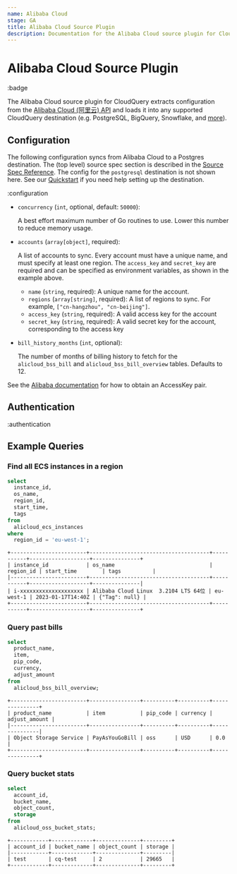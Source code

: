 ```yaml
---
name: Alibaba Cloud
stage: GA
title: Alibaba Cloud Source Plugin
description: Documentation for the Alibaba Cloud source plugin for CloudQuery
---
```


# Alibaba Cloud Source Plugin

:badge

The Alibaba Cloud source plugin for CloudQuery extracts configuration from the [Alibaba Cloud (阿里云) API](https://www.alibabacloud.com/product/openapiexplorer) and loads it into any supported CloudQuery destination (e.g. PostgreSQL, BigQuery, Snowflake, and [more](/docs/plugins/destinations/overview)).

## Configuration

The following configuration syncs from Alibaba Cloud to a Postgres destination. The (top level) source spec section is described in the [Source Spec Reference](/docs/reference/source-spec). The config for the `postgresql` destination is not shown here. See our [Quickstart](/docs/quickstart) if you need help setting up the destination.

:configuration

- `concurrency` (`int`, optional, default: `50000`):

  A best effort maximum number of Go routines to use. Lower this number to reduce memory usage.

- `accounts` (`array[object]`, required):

  A list of accounts to sync. Every account must have a unique name, and must specify at least one region. The `access_key` and `secret_key` are required and can be specified as environment variables, as shown in the example above.

  - `name` (`string`, required): A unique name for the account.
  - `regions` (`array[string]`, required): A list of regions to sync. For example, `["cn-hangzhou", "cn-beijing"]`.
  - `access_key` (`string`, required): A valid access key for the account
  - `secret_key` (`string`, required): A valid secret key for the account, corresponding to the access key

- `bill_history_months` (`int`, optional):

  The number of months of billing history to fetch for the `alicloud_bss_bill` and `alicloud_bss_bill_overview` tables. Defaults to 12.

See the [Alibaba documentation](https://www.alibabacloud.com/help/en/basics-for-beginners/latest/obtain-an-accesskey-pair) for how to obtain an AccessKey pair.

## Authentication

:authentication

## Example Queries

### Find all ECS instances in a region

```sql copy
select
  instance_id,
  os_name,
  region_id,
  start_time,
  tags
from
  alicloud_ecs_instances
where
  region_id = 'eu-west-1';
```

```text copy
+------------------------+--------------------------------------+-----------+-------------------+---------------+
| instance_id            | os_name                              | region_id | start_time        | tags          |
|------------------------+--------------------------------------+-----------+-------------------+---------------|
| i-xxxxxxxxxxxxxxxxxxxx | Alibaba Cloud Linux  3.2104 LTS 64位 | eu-west-1 | 2023-01-17T14:40Z | {"Tag": null} |
+------------------------+--------------------------------------+-----------+-------------------+---------------+
```

### Query past bills

```sql copy
select
  product_name,
  item,
  pip_code,
  currency,
  adjust_amount
from
  alicloud_bss_bill_overview;
```

```text copy
+------------------------+----------------+----------+----------+---------------+
| product_name           | item           | pip_code | currency | adjust_amount |
|------------------------+----------------+----------+----------+---------------|
| Object Storage Service | PayAsYouGoBill | oss      | USD      | 0.0           |
+------------------------+----------------+----------+----------+---------------+
```

### Query bucket stats

```sql copy
select
  account_id,
  bucket_name,
  object_count,
  storage
from
  alicloud_oss_bucket_stats;
```

```text copy
+------------+-------------+--------------+---------+
| account_id | bucket_name | object_count | storage |
|------------+-------------+--------------+---------|
| test       | cq-test     | 2            | 29665   |
+------------+-------------+--------------+---------+
```
